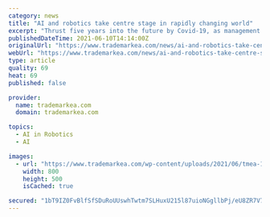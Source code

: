 ```yaml
---
category: news
title: "AI and robotics take centre stage in rapidly changing world"
excerpt: "Thrust five years into the future by Covid-19, as management firm McKinsey puts it, most of what we expected to see in 2030 will soon be upon us. A disruption in the workplace in 2020 changed the fortunes of millions,"
publishedDateTime: 2021-06-10T14:14:00Z
originalUrl: "https://www.trademarkea.com/news/ai-and-robotics-take-centre-stage-in-rapidly-changing-world/"
webUrl: "https://www.trademarkea.com/news/ai-and-robotics-take-centre-stage-in-rapidly-changing-world/"
type: article
quality: 69
heat: 69
published: false

provider:
  name: trademarkea.com
  domain: trademarkea.com

topics:
  - AI in Robotics
  - AI

images:
  - url: "https://www.trademarkea.com/wp-content/uploads/2021/06/tmea-10-061.jpg"
    width: 800
    height: 500
    isCached: true

secured: "1bT9IZ0FvBlfSfSDuRoUUswhTwtm7SLHuxU215l87uioNGgllbPj/eU8ZR7V7FECJLkGSMTQJ+ZcWGV2oIOUtN15WdFpGT1G6139oK+dMsA0edAUjng8W7BxlZSsk9zPTYmJYbBzpkj4gcEhreH7LC/ahm5COIJEqf5dOyqAPhGYnGtSzHE6VbCvJI1iYrruohXvf0P1BzSyH3xPTR6W3nuuhGG5IXYPogr4qa2C7iU8e2hMrBA+QodSet4dxxcKGwnODD4Ds3+Bdq1sNZWjtTLFwx2gZMPBOxr0mAv/w6XdAcYY4sH0EWikbNFn9ZKV5AF0Wpo80IXN9a3ZvUj/Tum1VB1rA22yDqXou7+ggnI=;GUYD0N0IgUZ29bntl/fY4g=="
---
```



